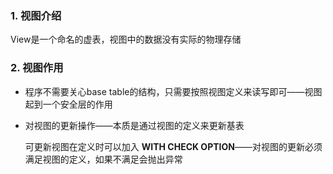 ### 1. 视图介绍

View是一个命名的虚表，视图中的数据没有实际的物理存储

### 2. 视图作用

* 程序不需要关心base table的结构，只需要按照视图定义来读写即可——视图起到一个安全层的作用

* 对视图的更新操作——本质是通过视图的定义来更新基表

  可更新视图在定义时可以加入 **WITH CHECK OPTION**——对视图的更新必须满足视图的定义，如果不满足会抛出异常
